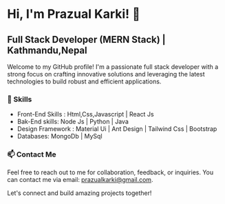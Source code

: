 # Hi, I'm Prazual Karki! 👋
## Full Stack Developer (MERN Stack) | Kathmandu,Nepal

Welcome to my GitHub profile! I'm a passionate full stack developer with a strong focus on crafting innovative solutions and leveraging the latest technologies to build robust and efficient applications.

### 🔧 Skills
- Front-End Skills :   Html,Css,Javascript | React Js 
- Bak-End skills:    Node Js | Python | Java
- Design Framework :  Material Ui | Ant Design | Tailwind Css | Bootstrap
- Databases:  MongoDb | MySql

<!--
### 💼 Projects
Here are a few highlights from my portfolio:

- [Project 1](link): Short description of the project and its technologies.
- [Project 2](link): Short description of the project and its technologies.
- [Project 3](link): Short description of the project and its technologies.

### 🌱 Experience
I have worked with various clients and companies, developing full stack solutions. Here are a few notable experiences:

- Company 1: Role, duration, and achievements.
- Company 2: Role, duration, and achievements.

### 🎓 Education
- [Degree or Certification](institution): Brief description and year of completion.
- [Online Course](platform): Brief description and year of completion.

### ✍️ Technical Blog
I enjoy sharing my knowledge and insights on full stack development. You can find articles and tutorials on my technical blog: [Blog Name](link).
-->
### 📫 Contact Me
Feel free to reach out to me for collaboration, feedback, or inquiries. You can contact me via email: prazualkarki@gmail.com.

Let's connect and build amazing projects together!

<!--
**Prazual-Karki/Prazual-Karki** is a ✨ _special_ ✨ repository because its `README.md` (this file) appears on your GitHub profile.

Here are some ideas to get you started:

- 🔭 I’m currently working on ...
- 🌱 I’m currently learning ...
- 👯 I’m looking to collaborate on ...
- 🤔 I’m looking for help with ...
- 💬 Ask me about ...
- 📫 How to reach me: ...
- 😄 Pronouns: ...
- ⚡ Fun fact: ...
-->
